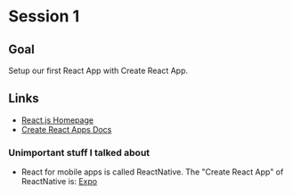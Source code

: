 # Session 1
## Goal
Setup our first React App with Create React App.

## Links

* [React.js Homepage](https://reactjs.org/)
* [Create React Apps Docs](https://create-react-app.dev/docs/getting-started)

### Unimportant stuff I talked about
* React for mobile apps is called ReactNative. The "Create React App" of ReactNative is: [Expo](https://expo.io/)
